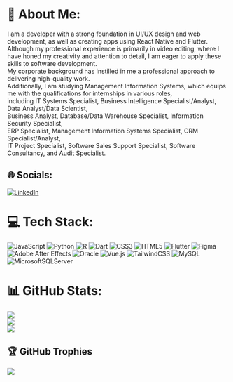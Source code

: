 # 💫 About Me:
I am a developer with a strong foundation in UI/UX design and web development, as well as creating apps using React Native and Flutter. <br>Although my professional experience is primarily in video editing, where I have honed my creativity and attention to detail, I am eager to apply these skills to software development. <br>My corporate background has instilled in me a professional approach to delivering high-quality work. <br>Additionally, I am studying Management Information Systems, which equips me with the qualifications for internships in various roles, <br>including IT Systems Specialist, Business Intelligence Specialist/Analyst, Data Analyst/Data Scientist, <br>Business Analyst, Database/Data Warehouse Specialist, Information Security Specialist, <br>ERP Specialist, Management Information Systems Specialist, CRM Specialist/Analyst, <br>IT Project Specialist, Software Sales Support Specialist, Software Consultancy, and Audit Specialist.


## 🌐 Socials:
[![LinkedIn](https://img.shields.io/badge/LinkedIn-%230077B5.svg?logo=linkedin&logoColor=white)](https://linkedin.com/in/https://www.linkedin.com/in/talha-kaman/) 

# 💻 Tech Stack:
![JavaScript](https://img.shields.io/badge/javascript-%23323330.svg?style=for-the-badge&logo=javascript&logoColor=%23F7DF1E) ![Python](https://img.shields.io/badge/python-3670A0?style=for-the-badge&logo=python&logoColor=ffdd54) ![R](https://img.shields.io/badge/r-%23276DC3.svg?style=for-the-badge&logo=r&logoColor=white) ![Dart](https://img.shields.io/badge/dart-%230175C2.svg?style=for-the-badge&logo=dart&logoColor=white) ![CSS3](https://img.shields.io/badge/css3-%231572B6.svg?style=for-the-badge&logo=css3&logoColor=white) ![HTML5](https://img.shields.io/badge/html5-%23E34F26.svg?style=for-the-badge&logo=html5&logoColor=white) ![Flutter](https://img.shields.io/badge/Flutter-%2302569B.svg?style=for-the-badge&logo=Flutter&logoColor=white) ![Figma](https://img.shields.io/badge/figma-%23F24E1E.svg?style=for-the-badge&logo=figma&logoColor=white) ![Adobe After Effects](https://img.shields.io/badge/Adobe%20After%20Effects-9999FF.svg?style=for-the-badge&logo=Adobe%20After%20Effects&logoColor=white) ![Oracle](https://img.shields.io/badge/Oracle-F80000?style=for-the-badge&logo=oracle&logoColor=white) ![Vue.js](https://img.shields.io/badge/vue.js-%2335495e.svg?style=for-the-badge&logo=vuedotjs&logoColor=%234FC08D) ![TailwindCSS](https://img.shields.io/badge/tailwindcss-%2338B2AC.svg?style=for-the-badge&logo=tailwind-css&logoColor=white) ![MySQL](https://img.shields.io/badge/mysql-4479A1.svg?style=for-the-badge&logo=mysql&logoColor=white) ![MicrosoftSQLServer](https://img.shields.io/badge/Microsoft%20SQL%20Server-CC2927?style=for-the-badge&logo=microsoft%20sql%20server&logoColor=white)
# 📊 GitHub Stats:
![](https://github-readme-stats.vercel.app/api?username=Talafranga&theme=dark&hide_border=false&include_all_commits=false&count_private=false)<br/>
![](https://github-readme-streak-stats.herokuapp.com/?user=Talafranga&theme=dark&hide_border=false)<br/>
![](https://github-readme-stats.vercel.app/api/top-langs/?username=Talafranga&theme=dark&hide_border=false&include_all_commits=false&count_private=false&layout=compact)

## 🏆 GitHub Trophies
![](https://github-profile-trophy.vercel.app/?username=Talafranga&theme=radical&no-frame=false&no-bg=false&margin-w=4)

<!-- Proudly created with GPRM ( https://gprm.itsvg.in ) -->
